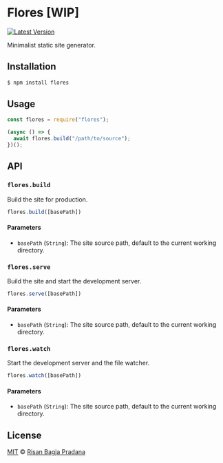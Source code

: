 # Flores [WIP]

[![Latest Version](https://badgen.net/npm/v/flores)](https://www.npmjs.com/package/flores)

Minimalist static site generator.

## Installation

```bash
$ npm install flores
```

## Usage

```js
const flores = require("flores");

(async () => {
  await flores.build("/path/to/source");
})();
```

## API

### `flores.build`

Build the site for production.

```js
flores.build([basePath])
```

#### Parameters

* `basePath` (`String`): The site source path, default to the current working directory.

### `flores.serve`

Build the site and start the development server.

```js
flores.serve([basePath])
```

#### Parameters

* `basePath` (`String`): The site source path, default to the current working directory.

### `flores.watch`

Start the development server and the file watcher.

```js
flores.watch([basePath])
```

#### Parameters

* `basePath` (`String`): The site source path, default to the current working directory.

## License

[MIT](https://github.com/risan/flores/blob/master/LICENSE) © [Risan Bagja Pradana](https://bagja.net)
